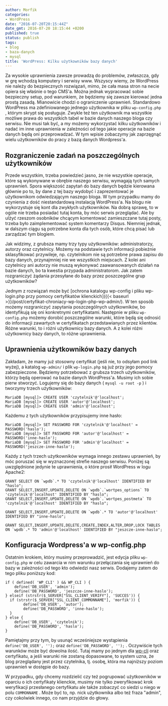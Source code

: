 ```yaml
---
author: Morfik
categories:
- WordPress
date: "2016-07-20T20:15:44Z"
date_gmt: 2016-07-20 18:15:44 +0200
published: true
status: publish
tags:
- blog
- baza-danych
- mysql
title: 'WordPress: Kilku użytkowników bazy danych'
---
```


Za wysokie uprawnienia zawsze prowadzą do problemów, zwłaszcza, gdy w grę wchodzą komputery i
serwisy www. Wszyscy wiemy, że WordPress nie należy do bezpiecznych rozwiązań, mimo, że cała masa
stron na necie opiera się właśnie o tego CMS'a. Można jednak wypracować sobie bezpieczny setup, pod
warunkiem, że będziemy się zawsze kierować jedna prostą zasadą. Mianowicie chodzi o ograniczenie
uprawnień. Standardowo WordPress ma zdefiniowanego jednego użytkownika w pliku `wp-config.php` ,
którym skrypt się posługuje. Zwykle też ten użytkownik ma wszystkie możliwe prawa do wszystkich
tabel w bazie danych naszego bloga czy serwisu. Nie musi tak być, a my możemy wykorzystać kilku
użytkowników i nadać im inne uprawnienia w zależności od tego jakie operacje na bazie danych będą
oni przeprowadzać. W tym wpisie zobaczymy jak zaprzęgnąć wielu użytkowników do pracy z bazą danych
Wordpress'a.

<!--more-->
## Rozgraniczenie zadań na poszczególnych użytkowników

Przede wszystkim, trzeba powiedzieć jasno, że nie wszystkie operacje, które są wykonywane w obrębie
naszego serwisu, wymagają tych samych uprawnień. Spora większość zapytań do bazy danych będzie
kierowana głównie po to, by dane z tej bazy wydobyć i zaprezentować je użytkownikom odwiedzającym
naszego bloga. W tym przypadku mamy do czynienia z dość niestandardową instalacją WordPress'a. Na
blogu nie wykorzystuje się kont dla zwykłych użytkowników. Na dobrą sprawę, to w ogóle nie trzeba
posiadać tutaj konta, by móc serwis przeglądać. Ale by ulżyć rzeszom osobników chcącym komentować
zamieszczane tutaj posty, trzeba było zaimplementować system komentarzy Disqus. Niemniej jednak, w
dalszym ciągu są potrzebne konta dla tych osób, które chcą pisać lub zarządzać tym blogiem.

Jak widzimy, z grubsza mamy trzy typy użytkowników: administratorzy, autorzy oraz czytelnicy. Możemy
na podstawie tych informacji pobieżnie sklasyfikować przywileje, np. czytelnikom nie są potrzebne
prawa zapisu do bazy danych, przynajmniej nie we wszystkich miejscach. Z kolei ani czytelnicy ani
autorzy nie muszą wykonywać zaawansowanych działań na bazie danych, bo ta kwestia przypada
administratorom. Jak zatem rozgraniczyć żądania przesyłane do bazy przez poszczególne grup
użytkowników?

Jednym z rozwiązań może być [ochrona katalogu wp-config i pliku wp-login.php przy pomocy
certyfikatów klienckich]({{< baseurl >}}/post/certyfikat-chroniacy-wp-login-php-wp-admin/). W ten
sposób możemy rozgraniczyć zapytania poszczególnych użytkowników, bo identyfikują się oni
konkretnymi certyfikatami. Następnie w pliku `wp-config.php` możemy dorobić poszczególne warunki,
które będą się odnosić do informacji zawartych w certyfikatach przedstawianych przez klientów.
Różne warunki, to i różni użytkownicy bazy danych. A z kolei różni użytkownicy bazy danych, to
różne uprawnienia.

## Uprawnienia użytkowników bazy danych

Zakładam, że mamy już stosowny certyfikat (jeśli nie, to odsyłam pod link wyżej), a katalog
`wp-admin/` i plik `wp-login.php` są już przy jego pomocy zabezpieczone. Będziemy potrzebować z
grubsza trzech użytkowników, którzy będą operować na bazie danych WordPress'a. Musimy ich sobie
pierw stworzyć. Logujemy się do bazy danych ( `mysql -u root -p` ) i tworzymy trzech użytkowników:

    MariaDB [mysql]> CREATE USER 'czytelnik'@'localhost';
    MariaDB [mysql]> CREATE USER 'autor'@'localhost';
    MariaDB [mysql]> CREATE USER 'admin'@'localhost';

Każdemu z tych użytkowników przypisujemy inne hasło:

    MariaDB [mysql]> SET PASSWORD FOR 'czytelnik'@'localhost' = PASSWORD('haslo');
    MariaDB [mysql]> SET PASSWORD FOR 'autor'@'localhost' = PASSWORD('inne-haslo');
    MariaDB [mysql]> SET PASSWORD FOR 'admin'@'localhost' = PASSWORD('jeszcze-inne-haslo');

Każdy z tych trzech użytkowników wymaga innego zestawu uprawnień, by móc poruszać się w wyznaczonej
strefie naszego serwisu. Poniżej są uwzględnione jedynie te uprawnienia, o które prosił WordPress w
logu Apache2:

    GRANT SELECT ON `wpdb`.* TO 'czytelnik'@'localhost' IDENTIFIED BY "haslo";
    GRANT SELECT,INSERT,UPDATE,DELETE ON `wpdb`.`wortpes_options` TO 'czytelnik'@'localhost' IDENTIFIED BY "haslo";
    GRANT SELECT,INSERT,UPDATE,DELETE ON `wpdb`.`wortpes_postmeta` TO 'czytelnik'@'localhost' IDENTIFIED BY "haslo";

    GRANT SELECT,INSERT,UPDATE,DELETE ON `wpdb`.* TO 'autor'@'localhost' IDENTIFIED BY "inne-haslo";

    GRANT SELECT,INSERT,UPDATE,DELETE,CREATE,INDEX,ALTER,DROP,LOCK TABLES ON `wpdb`.* TO 'admin'@'localhost' IDENTIFIED BY "jeszcze-inne-haslo";

## Konfiguracja Wordpress'a w wp-config.php

Ostatnim krokiem, który musimy przeprowadzić, jest edycja pliku `wp-config.php` w celu zawarcia w
nim warunku przełączania się uprawnień do bazy w zależności od tego kto odwiedzi nasz serwis.
Dodajemy zatem do tego pliku poniższy kod:

    if ( defined( 'WP_CLI' ) && WP_CLI ) {
        define('DB_USER', 'admin');
        define('DB_PASSWORD', 'jeszcze-inne-haslo');
    } elseif (strstr($_SERVER["SSL_CLIENT_VERIFY"], 'SUCCES')) {
      if (strstr($_SERVER["SSL_CLIENT_COMMONNAME"], 'morfik')) {
            define('DB_USER', 'autor');
            define('DB_PASSWORD', 'inne-haslo');
      }
    } else {
        define('DB_USER', 'czytelnik');
        define('DB_PASSWORD', 'haslo');
    }

Pamiętajmy przy tym, by usunąć wcześniejsze wystąpienia `define('DB_USER', '');` oraz
`define('DB_PASSWORD', '');` . Oczywiście tych warunków może być dowolna ilość. Tutaj mamy po jednym
dla [wp-cli](https://wp-cli.org/) oraz certyfikatu, a jeśli warunki nie zostaną dopasowane, to
system uzna, że blog przeglądany jest przez czytelnika, tj. osobę, która ma najniższy poziom
uprawnień w dostępie do bazy.

W przypadku, gdy chcemy rozdzielić czy też pogrupować użytkowników w oparciu o ich certyfikaty
klienckie, musimy nie tylko zweryfikować krok weryfikacji przesłanego certyfikatu ale także zobaczyć
co siedzi u niego w polu `COMMONNAME` . Może być to, np. nick użytkownika albo też fraza "admin",
czy cokolwiek innego, co nam przyjdzie do głowy.
